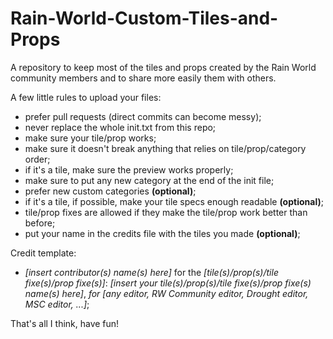 # Rain-World-Custom-Tiles-and-Props
A repository to keep most of the tiles and props created by the Rain World community members and to share more easily them with others.

A few little rules to upload your files:
- prefer pull requests (direct commits can become messy);
- never replace the whole init.txt from this repo;
- make sure your tile/prop works;
- make sure it doesn't break anything that relies on tile/prop/category order;
- if it's a tile, make sure the preview works properly;
- make sure to put any new category at the end of the init file;
- prefer new custom categories **(optional)**;
- if it's a tile, if possible, make your tile specs enough readable **(optional)**;
- tile/prop fixes are allowed if they make the tile/prop work better than before;
- put your name in the credits file with the tiles you made **(optional)**;

Credit template:
- *[insert contributor(s) name(s) here]* for the *[tile(s)/prop(s)/tile fixe(s)/prop fixe(s)]*: *[insert your tile(s)/prop(s)/tile fixe(s)/prop fixe(s) name(s) here]*, *for [any editor, RW Community editor, Drought editor, MSC editor, ...]*;

That's all I think, have fun!
